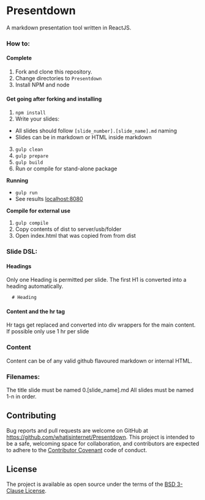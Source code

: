 # Presentdown
A markdown presentation tool written in ReactJS.

### How to:

#### Complete

1. Fork and clone this repository.
2. Change directories to `Presentdown`
3. Install NPM and node

#### Get going after forking and installing

1. `npm install`
2. Write your slides:
  - All slides should follow `[slide_number].[slide_name].md` naming
  - Slides can be in markdown or HTML inside markdown
3. `gulp clean`
4. `gulp prepare`
5. `gulp build`
6. Run or compile for stand-alone package

**Running**
- `gulp run`
- See results
  [localhost:8080](http://localhost:8080)

**Compile for external use**

1. `gulp compile`
2. Copy contents of dist to server/usb/folder
3. Open index.html that was copied from from dist

### Slide DSL:

#### Headings

Only one Heading is permitted per slide. The first H1 is converted into a
heading automatically.

```markdown
  # Heading
```

#### Content and the hr tag

Hr tags get replaced and converted into div wrappers for the
main content. If possible only use 1 hr per slide

### Content

Content can be of any valid github flavoured markdown or internal HTML.

### Filenames:

The title slide must be named 0.[slide_name].md
All slides must be named 1-n in order.

## Contributing

Bug reports and pull requests are welcome on GitHub at
https://github.com/whatisinternet/Presentdown. This project is intended to be a
safe, welcoming space for collaboration, and contributors are expected to adhere
to the [Contributor Covenant](contributor-covenant.org) code of conduct.


## License

The project is available as open source under the terms of the [BSD 3-Clause License](https://opensource.org/licenses/BSD-3-Clause).



